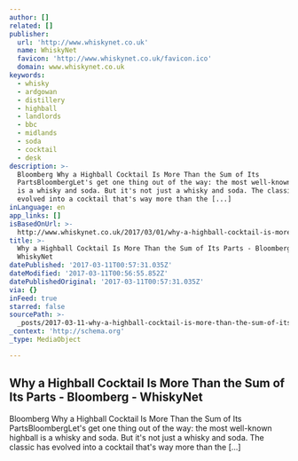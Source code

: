 ```yaml
---
author: []
related: []
publisher:
  url: 'http://www.whiskynet.co.uk'
  name: WhiskyNet
  favicon: 'http://www.whiskynet.co.uk/favicon.ico'
  domain: www.whiskynet.co.uk
keywords:
  - whisky
  - ardgowan
  - distillery
  - highball
  - landlords
  - bbc
  - midlands
  - soda
  - cocktail
  - desk
description: >-
  Bloomberg Why a Highball Cocktail Is More Than the Sum of Its
  PartsBloombergLet's get one thing out of the way: the most well-known highball
  is a whisky and soda. But it's not just a whisky and soda. The classic has
  evolved into a cocktail that's way more than the [...]
inLanguage: en
app_links: []
isBasedOnUrl: >-
  http://www.whiskynet.co.uk/2017/03/01/why-a-highball-cocktail-is-more-than-the-sum-of-its-parts-bloomberg/
title: >-
  Why a Highball Cocktail Is More Than the Sum of Its Parts - Bloomberg -
  WhiskyNet
datePublished: '2017-03-11T00:57:31.035Z'
dateModified: '2017-03-11T00:56:55.852Z'
datePublishedOriginal: '2017-03-11T00:57:31.035Z'
via: {}
inFeed: true
starred: false
sourcePath: >-
  _posts/2017-03-11-why-a-highball-cocktail-is-more-than-the-sum-of-its-parts-.md
_context: 'http://schema.org'
_type: MediaObject

---
```

<article style=""><h1>Why a Highball Cocktail Is More Than the Sum of Its Parts - Bloomberg - WhiskyNet</h1><p>Bloomberg Why a Highball Cocktail Is More Than the Sum of Its PartsBloombergLet's get one thing out of the way: the most well-known highball is a whisky and soda. But it's not just a whisky and soda. The classic has evolved into a cocktail that's way more than the [...]</p></article>
